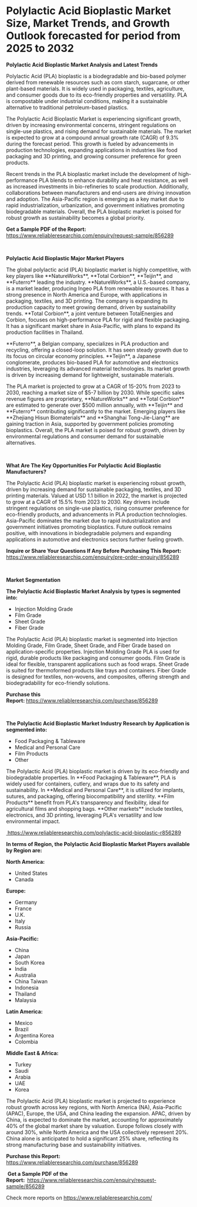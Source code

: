 <p><h1>Polylactic Acid Bioplastic Market Size, Market Trends, and Growth Outlook forecasted for period from 2025 to 2032</h1></p><p><strong>Polylactic Acid Bioplastic Market Analysis and Latest Trends</strong></p>
<p><p>Polylactic Acid (PLA) bioplastic is a biodegradable and bio-based polymer derived from renewable resources such as corn starch, sugarcane, or other plant-based materials. It is widely used in packaging, textiles, agriculture, and consumer goods due to its eco-friendly properties and versatility. PLA is compostable under industrial conditions, making it a sustainable alternative to traditional petroleum-based plastics.</p><p>The Polylactic Acid Bioplastic Market is experiencing significant growth, driven by increasing environmental concerns, stringent regulations on single-use plastics, and rising demand for sustainable materials. The market is expected to grow at a compound annual growth rate (CAGR) of 9.3% during the forecast period. This growth is fueled by advancements in production technologies, expanding applications in industries like food packaging and 3D printing, and growing consumer preference for green products.</p><p>Recent trends in the PLA bioplastic market include the development of high-performance PLA blends to enhance durability and heat resistance, as well as increased investments in bio-refineries to scale production. Additionally, collaborations between manufacturers and end-users are driving innovation and adoption. The Asia-Pacific region is emerging as a key market due to rapid industrialization, urbanization, and government initiatives promoting biodegradable materials. Overall, the PLA bioplastic market is poised for robust growth as sustainability becomes a global priority.</p></p>
<p><strong>Get a Sample PDF of the Report:&nbsp;</strong> <a href="https://www.reliableresearchiq.com/enquiry/request-sample/856289?utm_campaign=1144&utm_medium=2&utm_source=Github&utm_content=ia&utm_term=25012025&utm_id=polylactic-acid-bioplastic">https://www.reliableresearchiq.com/enquiry/request-sample/856289</a></p>
<p>&nbsp;</p>
<p><strong>Polylactic Acid Bioplastic Major Market Players</strong></p>
<p><p>The global polylactic acid (PLA) bioplastic market is highly competitive, with key players like **NatureWorks**, **Total Corbion**, **Teijin**, and **Futerro** leading the industry. **NatureWorks**, a U.S.-based company, is a market leader, producing Ingeo PLA from renewable resources. It has a strong presence in North America and Europe, with applications in packaging, textiles, and 3D printing. The company is expanding its production capacity to meet growing demand, driven by sustainability trends. **Total Corbion**, a joint venture between TotalEnergies and Corbion, focuses on high-performance PLA for rigid and flexible packaging. It has a significant market share in Asia-Pacific, with plans to expand its production facilities in Thailand.</p><p>**Futerro**, a Belgian company, specializes in PLA production and recycling, offering a closed-loop solution. It has seen steady growth due to its focus on circular economy principles. **Teijin**, a Japanese conglomerate, produces bio-based PLA for automotive and electronics industries, leveraging its advanced material technologies. Its market growth is driven by increasing demand for lightweight, sustainable materials.</p><p>The PLA market is projected to grow at a CAGR of 15-20% from 2023 to 2030, reaching a market size of $5-7 billion by 2030. While specific sales revenue figures are proprietary, **NatureWorks** and **Total Corbion** are estimated to generate over $500 million annually, with **Teijin** and **Futerro** contributing significantly to the market. Emerging players like **Zhejiang Hisun Biomaterials** and **Shanghai Tong-Jie-Liang** are gaining traction in Asia, supported by government policies promoting bioplastics. Overall, the PLA market is poised for robust growth, driven by environmental regulations and consumer demand for sustainable alternatives.</p></p>
<p>&nbsp;</p>
<p><strong>What Are The Key Opportunities For Polylactic Acid Bioplastic Manufacturers?</strong></p>
<p><p>The Polylactic Acid (PLA) bioplastic market is experiencing robust growth, driven by increasing demand for sustainable packaging, textiles, and 3D printing materials. Valued at USD 1.1 billion in 2022, the market is projected to grow at a CAGR of 15.5% from 2023 to 2030. Key drivers include stringent regulations on single-use plastics, rising consumer preference for eco-friendly products, and advancements in PLA production technologies. Asia-Pacific dominates the market due to rapid industrialization and government initiatives promoting bioplastics. Future outlook remains positive, with innovations in biodegradable polymers and expanding applications in automotive and electronics sectors further fueling growth.</p></p>
<p><strong>Inquire or Share Your Questions If Any Before Purchasing This Report:</strong> <a href="https://www.reliableresearchiq.com/enquiry/pre-order-enquiry/856289?utm_campaign=1144&utm_medium=2&utm_source=Github&utm_content=ia&utm_term=25012025&utm_id=polylactic-acid-bioplastic">https://www.reliableresearchiq.com/enquiry/pre-order-enquiry/856289</a></p>
<p>&nbsp;</p>
<p><strong>Market Segmentation</strong></p>
<p><strong>The Polylactic Acid Bioplastic Market Analysis by types is segmented into:</strong></p>
<p><ul><li>Injection Molding Grade</li><li>Film Grade</li><li>Sheet Grade</li><li>Fiber Grade</li></ul></p>
<p><p>The Polylactic Acid (PLA) bioplastic market is segmented into Injection Molding Grade, Film Grade, Sheet Grade, and Fiber Grade based on application-specific properties. Injection Molding Grade PLA is used for rigid, durable products like packaging and consumer goods. Film Grade is ideal for flexible, transparent applications such as food wraps. Sheet Grade is suited for thermoformed products like trays and containers. Fiber Grade is designed for textiles, non-wovens, and composites, offering strength and biodegradability for eco-friendly solutions.</p></p>
<p><strong>Purchase this Report:&nbsp;</strong><a href="https://www.reliableresearchiq.com/purchase/856289?utm_campaign=1144&utm_medium=2&utm_source=Github&utm_content=ia&utm_term=25012025&utm_id=polylactic-acid-bioplastic">https://www.reliableresearchiq.com/purchase/856289</a></p>
<p>&nbsp;</p>
<p><strong>The Polylactic Acid Bioplastic Market Industry Research by Application is segmented into:</strong></p>
<p><ul><li>Food Packaging & Tableware</li><li>Medical and Personal Care</li><li>Film Products</li><li>Other</li></ul></p>
<p><p>The Polylactic Acid (PLA) bioplastic market is driven by its eco-friendly and biodegradable properties. In **Food Packaging & Tableware**, PLA is widely used for containers, cutlery, and wraps due to its safety and sustainability. In **Medical and Personal Care**, it is utilized for implants, sutures, and packaging, offering biocompatibility and sterility. **Film Products** benefit from PLA's transparency and flexibility, ideal for agricultural films and shopping bags. **Other markets** include textiles, electronics, and 3D printing, leveraging PLA's versatility and low environmental impact.</p></p>
<p><a href="https://www.reliableresearchiq.com/polylactic-acid-bioplastic-r856289?utm_campaign=1144&utm_medium=2&utm_source=Github&utm_content=ia&utm_term=25012025&utm_id=polylactic-acid-bioplastic">&nbsp;https://www.reliableresearchiq.com/polylactic-acid-bioplastic-r856289</a></p>
<p><strong>In terms of Region, the Polylactic Acid Bioplastic Market Players available by Region are:</strong></p>
<p>
    <p> <strong> North America: </strong>
        <ul>
            <li>United States</li>
            <li>Canada</li>
        </ul>
        </p> 
    <p> <strong> Europe: </strong>
        <ul>
            <li>Germany</li>
            <li>France</li>
            <li>U.K.</li>
            <li>Italy</li>
            <li>Russia</li>
        </ul>
        </p> 
    <p> <strong> Asia-Pacific: </strong>
        <ul>
            <li>China</li>
            <li>Japan</li>
            <li>South Korea</li>
            <li>India</li>
            <li>Australia</li>
            <li>China Taiwan</li>
            <li>Indonesia</li>
            <li>Thailand</li>
            <li>Malaysia</li>
        </ul>
        </p> 
    <p> <strong> Latin America: </strong>
        <ul>
            <li>Mexico</li>
            <li>Brazil</li>
            <li>Argentina Korea</li>
            <li>Colombia</li>
        </ul>
        </p> 
    <p> <strong> Middle East & Africa: </strong>
        <ul>
            <li>Turkey</li>
            <li>Saudi</li>
            <li>Arabia</li>
            <li>UAE</li>
            <li>Korea</li>
        </ul>
    </p>
    </p>
<p><p>The Polylactic Acid (PLA) bioplastic market is projected to experience robust growth across key regions, with North America (NA), Asia-Pacific (APAC), Europe, the USA, and China leading the expansion. APAC, driven by China, is expected to dominate the market, accounting for approximately 40% of the global market share by valuation. Europe follows closely with around 30%, while North America and the USA collectively represent 20%. China alone is anticipated to hold a significant 25% share, reflecting its strong manufacturing base and sustainability initiatives.</p></p>
<p><strong>Purchase this Report: </strong><a href="https://www.reliableresearchiq.com/purchase/856289?utm_campaign=1144&utm_medium=2&utm_source=Github&utm_content=ia&utm_term=25012025&utm_id=polylactic-acid-bioplastic">https://www.reliableresearchiq.com/purchase/856289</a></p>
<p>&nbsp;<strong>Get a Sample PDF of the Report:&nbsp;&nbsp;</strong><a href="https://www.reliableresearchiq.com/enquiry/request-sample/856289?utm_campaign=1144&utm_medium=2&utm_source=Github&utm_content=ia&utm_term=25012025&utm_id=polylactic-acid-bioplastic">https://www.reliableresearchiq.com/enquiry/request-sample/856289</a></p>
<p><strong></strong></p>
<p>Check more reports on <a href="https://www.reliableresearchiq.com/?utm_campaign=1144&utm_medium=2&utm_source=Github&utm_content=ia&utm_term=25012025&utm_id=polylactic-acid-bioplastic">https://www.reliableresearchiq.com/</a></p>